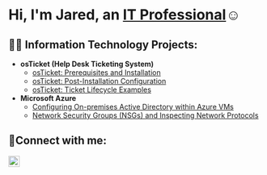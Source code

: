 <h1>Hi, I'm Jared, an <a href="https://linkedin.com/in/jared-ballard-b893a5326/">IT Professional</a>☺</h1>

<h2>👨‍💻 Information Technology Projects:</h2>

- <b>osTicket (Help Desk Ticketing System)</b>
  - [osTicket: Prerequisites and Installation](https://github.com/Jballardcc/osticket-prereqs)
  - [osTicket: Post-Installation Configuration](https://github.com/Jballardcc/post-install-config)
  - [osTicket: Ticket Lifecycle Examples](https://github.com/Jballardcc/ticket-lifecycle)
- <b>Microsoft Azure</b>
  - [Configuring On-premises Active Directory within Azure VMs](https://github.com/Jballardcc/configure-ad)
  - [Network Security Groups (NSGs) and Inspecting Network Protocols](https://github.com/Jballardcc/azure-network-protocols)

<h2>🤳Connect with me:</h2>


[<img align="left" alt="Jared | LinkedIn" width="22px" src="https://cdn.jsdelivr.net/npm/simple-icons@v3/icons/linkedin.svg" />][linkedin]




[linkedin]: https://linkedin.com/in/jared-ballard-b893a5326/
